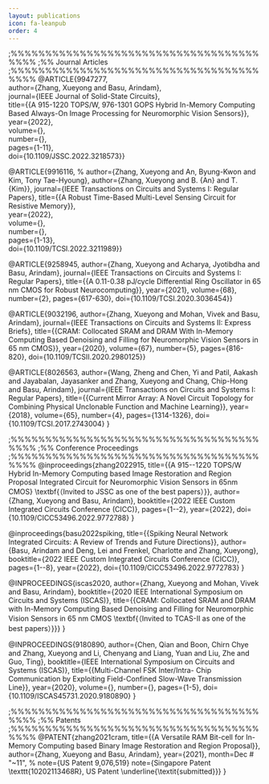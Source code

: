 ```yaml
---
layout: publications
icon: fa-leanpub
order: 4
---
```


;%%%%%%%%%%%%%%%%%%%%%%%%%%%%%%%%%%%%%%%%
;%% Journal Articles
;%%%%%%%%%%%%%%%%%%%%%%%%%%%%%%%%%%%%%%%%
@ARTICLE{9947277,  
    author={Zhang, Xueyong and Basu, Arindam},  
    journal={IEEE Journal of Solid-State Circuits},   
    title={{A 915-1220 TOPS/W, 976-1301 GOPS Hybrid In-Memory Computing Based Always-On Image Processing for Neuromorphic Vision Sensors}},   
    year={2022},  
    volume={},  
    number={},  
    pages={1-11},  
    doi={10.1109/JSSC.2022.3218573}}

@ARTICLE{9916116,
    % author={Zhang, Xueyong and An, Byung-Kwon and Kim, Tony Tae-Hyoung}, 
    author={Zhang, Xueyong and B. {An} and T. {Kim}}, 
    journal={IEEE Transactions on Circuits and Systems I: Regular Papers}, 
    title={{A Robust Time-Based Multi-Level Sensing Circuit for Resistive Memory}},   
    year={2022},  
    volume={},  
    number={},  
    pages={1-13},  
    doi={10.1109/TCSI.2022.3211989}}

@ARTICLE{9258945,
  author={Zhang, Xueyong and Acharya, Jyotibdha and Basu, Arindam},
  journal={IEEE Transactions on Circuits and Systems I: Regular Papers}, 
  title={{A 0.11-0.38 pJ/cycle Differential Ring Oscillator in 65 nm CMOS for Robust Neurocomputing}}, 
  year={2021},
  volume={68},
  number={2},
  pages={617-630},
  doi={10.1109/TCSI.2020.3036454}}

@ARTICLE{9032196,
  author={Zhang, Xueyong and Mohan, Vivek and Basu, Arindam},
  journal={IEEE Transactions on Circuits and Systems II: Express Briefs}, 
  title={{CRAM: Collocated SRAM and DRAM With In-Memory Computing Based Denoising and Filling for Neuromorphic Vision Sensors in 65 nm CMOS}}, 
  year={2020},
  volume={67},
  number={5},
  pages={816-820},
  doi={10.1109/TCSII.2020.2980125}}

@ARTICLE{8026563,
  author={Wang, Zheng and Chen, Yi and Patil, Aakash and Jayabalan, Jayasanker and Zhang, Xueyong and Chang, Chip-Hong and Basu, Arindam},
  journal={IEEE Transactions on Circuits and Systems I: Regular Papers}, 
  title={{Current Mirror Array: A Novel Circuit Topology for Combining Physical Unclonable Function and Machine Learning}}, 
  year={2018},
  volume={65},
  number={4},
  pages={1314-1326},
  doi={10.1109/TCSI.2017.2743004}
  }
  

;%%%%%%%%%%%%%%%%%%%%%%%%%%%%%%%%%%%%%%%%
;%% Conference Proceedings
;%%%%%%%%%%%%%%%%%%%%%%%%%%%%%%%%%%%%%%%%
@inproceedings{zhang2022915,
  title={{A 915--1220 TOPS/W Hybrid In-Memory Computing based Image Restoration and Region Proposal Integrated Circuit for Neuromorphic Vision Sensors in 65nm CMOS} \textbf{（Invited to JSSC as one of the best papers）}},
  author={Zhang, Xueyong and Basu, Arindam},
  booktitle={2022 IEEE Custom Integrated Circuits Conference (CICC)},
  pages={1--2},
  year={2022},
  doi={10.1109/CICC53496.2022.9772788}
}

@inproceedings{basu2022spiking,
  title={{Spiking Neural Network Integrated Circuits: A Review of Trends and Future Directions}},
  author={Basu, Arindam and Deng, Lei and Frenkel, Charlotte and Zhang, Xueyong},
  booktitle={2022 IEEE Custom Integrated Circuits Conference (CICC)},
  pages={1--8},
  year={2022},
  doi={10.1109/CICC53496.2022.9772783}
}

@INPROCEEDINGS{iscas2020,
  author={Zhang, Xueyong and Mohan, Vivek and Basu, Arindam},
  booktitle={2020 IEEE International Symposium on Circuits and Systems (ISCAS)}, 
  title={{CRAM: Collocated SRAM and DRAM with In-Memory Computing Based Denoising and Filling for Neuromorphic Vision Sensors in 65 nm CMOS \textbf{（Invited to TCAS-II as one of the best papers）}}}
}

@INPROCEEDINGS{9180890,
  author={Chen, Qian and Boon, Chirn Chye and Zhang, Xueyong and Li, Chenyang and Liang, Yuan and Liu, Zhe and Guo, Ting},
  booktitle={IEEE International Symposium on Circuits and Systems (ISCAS)}, 
  title={{Multi-Channel FSK Inter/Intra- Chip Communication by Exploiting Field-Confined Slow-Wave Transmission Line}}, 
  year={2020},
  volume={},
  number={},
  pages={1-5},
  doi={10.1109/ISCAS45731.2020.9180890}
  }
  


;%%%%%%%%%%%%%%%%%%%%%%%%%%%%%%%%%%%%%%%%
;%% Patents
;%%%%%%%%%%%%%%%%%%%%%%%%%%%%%%%%%%%%%%%%
@PATENT{zhang2021cram,
  title={{A Versatile RAM Bit-cell for In-Memory Computing based Binary Image Restoration and Region Proposal}},
  author={Zhang, Xueyong and Basu, Arindam},
  year={2021},
  month=Dec # "~11",
%   note={US Patent 9,076,519}
  note={Singapore Patent \texttt{10202113468R}, US Patent \underline{\textit{submitted}}}
}
